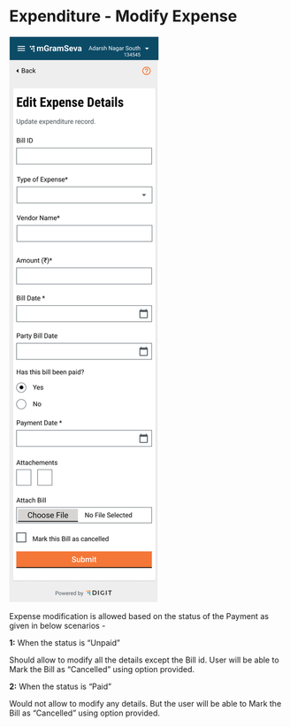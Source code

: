 # Expenditure - Modify Expense

![](../../../.gitbook/assets/image%20%2832%29.png)

Expense modification is allowed based on the status of the Payment as given in below scenarios -

**1:**  When the status is “Unpaid”

Should allow to modify all the details except the Bill id. User will be able to Mark the Bill as “Cancelled” using option provided.

**2:** When the status is “Paid”

Would not allow to modify any details. But the user will be able to Mark the Bill as “Cancelled” using option provided.

